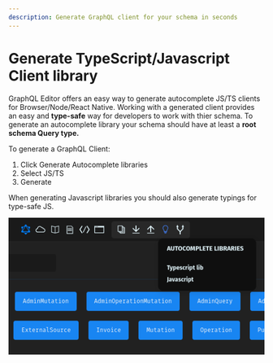 ```yaml
---
description: Generate GraphQL client for your schema in seconds
---
```


# Generate TypeScript/Javascript Client library

GraphQL Editor offers an easy way to generate autocomplete JS/TS clients for Browser/Node/React Native. Working with a generated client provides an easy and **type-safe** way for developers to work with thier schema. To generate an autocomplete library your schema should have at least a **root schema Query type.**

To generate a GraphQL Client:

1. Click Generate Autocomplete libraries
2. Select JS/TS
3. Generate

When generating Javascript libraries you should also generate typings for type-safe JS.

![](<../../.gitbook/assets/image (7).png>)
